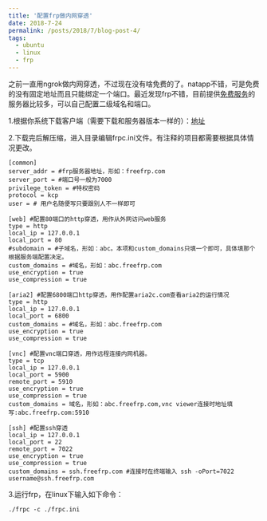 ```yaml
---
title: '配置frp做内网穿透'
date: 2018-7-24
permalink: /posts/2018/7/blog-post-4/
tags:
  - ubuntu
  - linux
  - frp
---
```


之前一直用ngrok做内网穿透，不过现在没有啥免费的了。natapp不错，可是免费的没有固定地址而且只能绑定一个端口。最近发现frp不错，目前提供[免费服务](http://www.frps.top/)的服务器比较多，可以自己配置二级域名和端口。

1.根据你系统下载客户端（需要下载和服务器版本一样的）：[地址](https://github.com/fatedier/frp/releases)

2.下载完后解压缩，进入目录编辑frpc.ini文件。有注释的项目都需要根据具体情况更改。

```
[common]
server_addr = #frp服务器地址，形如：freefrp.com
server_port = #端口号一般为7000
privilege_token = #特权密码
protocol = kcp
user = # 用户名随便写只要跟别人不一样即可

[web] #配置80端口的http穿透，用作从外网访问web服务
type = http
local_ip = 127.0.0.1
local_port = 80
#subdomain = #子域名，形如：abc。本项和custom_domains只填一个即可，具体填那个根据服务端配置决定。
custom_domains = #域名，形如：abc.freefrp.com
use_encryption = true
use_compression = true

[aria2] #配置6800端口http穿透，用作配置aria2c.com查看aria2的运行情况
type = http
local_ip = 127.0.0.1
local_port = 6800
custom_domains = #域名，形如：abc.freefrp.com
use_encryption = true
use_compression = true

[vnc] #配置vnc端口穿透，用作远程连接内网机器。
type = tcp
local_ip = 127.0.0.1
local_port = 5900
remote_port = 5910
use_encryption = true
use_compression = true
custom_domains = 域名，形如：abc.freefrp.com,vnc viewer连接时地址填写:abc.freefrp.com:5910

[ssh] #配置ssh穿透
local_ip = 127.0.0.1
local_port = 22
remote_port = 7022
use_encryption = true
use_compression = true
custom_domains = ssh.freefrp.com #连接时在终端输入 ssh -oPort=7022 username@ssh.freefrp.com
```

3.运行frp，在linux下输入如下命令：

```
./frpc -c ./frpc.ini
```

